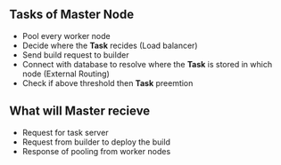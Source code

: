 ## Tasks of Master Node
- Pool every worker node
- Decide where the **Task** recides (Load balancer)
- Send build request to builder
- Connect with database to resolve where the **Task** is stored in which node (External Routing)
- Check if above threshold then **Task** preemtion

## What will Master recieve
- Request for task server
- Request from builder to deploy the build
- Response of pooling from worker nodes